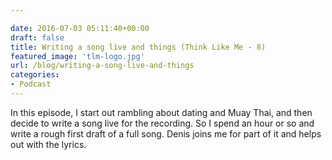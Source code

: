 ```yaml
---

date: 2016-07-03 05:11:40+00:00
draft: false
title: Writing a song live and things (Think Like Me - 8)
featured_image: 'tlm-logo.jpg'
url: /blog/writing-a-song-live-and-things
categories:
- Podcast
---
```


In this episode, I start out rambling about dating and Muay Thai, and then decide to write a song live for the recording. So I spend an hour or so and write a rough first draft of a full song. Denis joins me for part of it and helps out with the lyrics.




